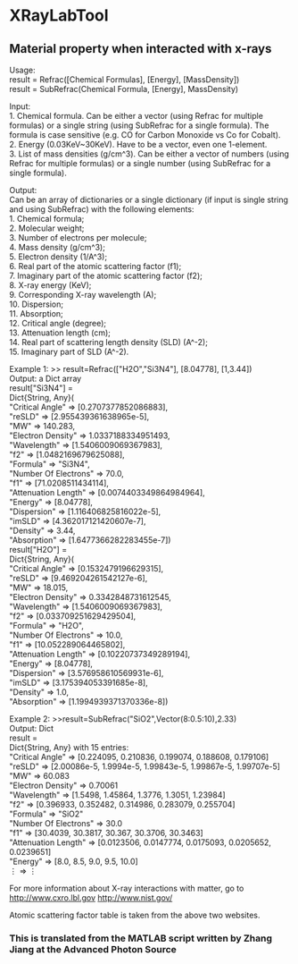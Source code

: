 # XRayLabTool

## Material property when interacted with x-rays

Usage:  
    result = Refrac([Chemical Formulas], [Energy], [MassDensity])  
    result = SubRefrac(Chemical Formula, [Energy], MassDensity)  

Input:  
    1. Chemical formula. Can be either a vector (using Refrac for multiple formulas) or a single string (using SubRefrac for a single formula). The formula is case sensitive (e.g. CO for Carbon Monoxide vs Co for Cobalt).  
    2. Energy (0.03KeV~30KeV). Have to be a vector, even one 1-element.  
    3. List of mass densities (g/cm^3). Can be either a vector of numbers (using Refrac for multiple formulas) or a single number (using SubRefrac for a single formula).  

Output:  
    Can be an array of dictionaries or a single dictionary (if input is single string and using SubRefrac) with the following elements:  
    1. Chemical formula;  
    2. Molecular weight;  
    3. Number of electrons per molecule;  
    4. Mass density (g/cm^3);  
    5. Electron density (1/A^3);  
    6. Real part of the atomic scattering factor (f1);  
    7. Imaginary part of the atomic scattering factor (f2);  
    8. X-ray energy (KeV);  
    9. Corresponding X-ray wavelength (A);  
    10. Dispersion;  
    11. Absorption;  
    12. Critical angle (degree);  
    13. Attenuation length (cm);  
    14. Real part of scattering length density (SLD) (A^-2);  
    15. Imaginary part of SLD (A^-2).  

Example 1: >> result=Refrac(["H2O","Si3N4"], [8.04778], [1,3.44])  
           Output: a Dict array  
               result["Si3N4"] =  
               Dict{String, Any}(  
                    "Critical Angle" => [0.2707377852086883],  
                    "reSLD" => [2.955439361638965e-5],  
                    "MW" => 140.283,  
                    "Electron Density" => 1.0337188334951493,  
                    "Wavelength" => [1.5406009069367983],  
                    "f2" => [1.0482169679625088],  
                    "Formula" => "Si3N4",  
                    "Number Of Electrons" => 70.0,  
                    "f1" => [71.0208511434114],  
                    "Attenuation Length" => [0.0074403349864984964],  
                    "Energy" => [8.04778],  
                    "Dispersion" => [1.116406825816022e-5],  
                    "imSLD" => [4.362017121420607e-7],  
                    "Density" => 3.44,  
                    "Absorption" => [1.6477366282283455e-7])  
                result["H2O"] =  
                Dict{String, Any}(  
                    "Critical Angle" => [0.1532479196629315],  
                    "reSLD" => [9.469204261542127e-6],  
                    "MW" => 18.015,  
                    "Electron Density" => 0.3342848731612545,  
                    "Wavelength" => [1.5406009069367983],  
                    "f2" => [0.033709251629429504],  
                    "Formula" => "H2O",  
                    "Number Of Electrons" => 10.0,  
                    "f1" => [10.052289064465802],  
                    "Attenuation Length" => [0.10220737349289194],  
                    "Energy" => [8.04778],  
                    "Dispersion" => [3.576958610569931e-6],  
                    "imSLD" => [3.175394053391685e-8],  
                    "Density" => 1.0,  
                    "Absorption" => [1.1994939371370336e-8])  

Example 2: >>result=SubRefrac("SiO2",Vector(8:0.5:10),2.33)  
          Output: Dict  
           result =  
           Dict{String, Any} with 15 entries:  
              "Critical Angle"      => [0.224095, 0.210836, 0.199074, 0.188608, 0.179106]  
              "reSLD"               => [2.00086e-5, 1.9994e-5, 1.99843e-5, 1.99867e-5, 1.99707e-5]  
              "MW"                  => 60.083  
              "Electron Density"    => 0.70061  
              "Wavelength"          => [1.5498, 1.45864, 1.3776, 1.3051, 1.23984]  
              "f2"                  => [0.396933, 0.352482, 0.314986, 0.283079, 0.255704]  
              "Formula"             => "SiO2"  
              "Number Of Electrons" => 30.0  
              "f1"                  => [30.4039, 30.3817, 30.367, 30.3706, 30.3463]  
              "Attenuation Length"  => [0.0123506, 0.0147774, 0.0175093, 0.0205652, 0.0239651]  
              "Energy"              => [8.0, 8.5, 9.0, 9.5, 10.0]  
              ⋮                     => ⋮  

For more information about X-ray interactions with matter, go to  
   <http://www.cxro.lbl.gov>
   <http://www.nist.gov/>

Atomic scattering factor table is taken from the above two websites.

### This is translated from the MATLAB script written by Zhang Jiang at the Advanced Photon Source
